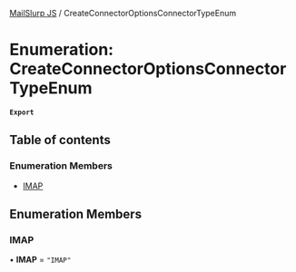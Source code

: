 [MailSlurp JS](../README.md) / CreateConnectorOptionsConnectorTypeEnum

# Enumeration: CreateConnectorOptionsConnectorTypeEnum

**`Export`**

## Table of contents

### Enumeration Members

- [IMAP](CreateConnectorOptionsConnectorTypeEnum.md#imap)

## Enumeration Members

### IMAP

• **IMAP** = ``"IMAP"``

